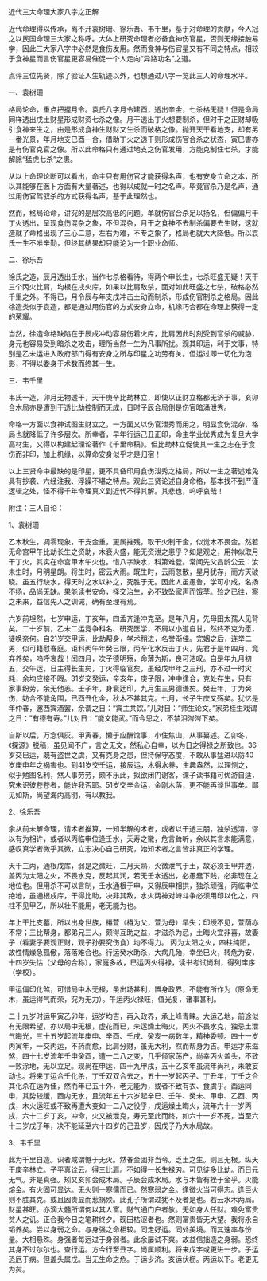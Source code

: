 近代三大命理大家八字之正解

近代命理得以传承，离不开袁树珊、徐乐吾、韦千里，基于对命理的贡献，今人冠之以民国命理三大家之称呼。大体上研究命理者必备食神伤官星，否则无缘接触易学，因此三大家八字中必然是食伤发用。然而食神与伤官星又有不同之特点，相较于食神星而言伤官星更容易催促一个人走向“异路功名”之道。

点评三位先贤，除了验证人生轨迹以外，也想通过八字一览此三人的命理水平。

一、袁树珊

格局论命，重点把握月令。袁氏八字月令建酉，透出辛金，七杀格无疑！但是命局同样透出戊土财星形成财资七杀之像。月干透出丁火想要制杀，但时干之正财却吸引食神来生之，由是形成食神生财财又生杀而破格之像。抛开天干看地支，却有另一番光景，年月地支巳酉一合，借助丁火之透干则形成伤官合杀之状态，寅巳害亦是有伤官克官之像。所以此命格只有通过地支之伤官发用，方能克制住七杀，才能解除“猛虎七杀”之患。

从以上命理论断可以看出，命主只有用伤官才能获得名声，也有安身立命之本，所以其能够在医卜方面有大量著述，也得以成就一时之名声。毕竟官杀乃是名声，通过用伤官驾驭杀的方式获得名声，基于此理然也。

然而，格局论命，讲究的是层次高低的问题。单就伤官合杀足以扬名，但偏偏月干丁火透出，呈现食伤混杂之象，不但混杂，月干之食神不去制杀偏要去生财，这就造就了命格出现了三心二意，左右为难，不专之象了，格局也就大大降低。所以袁氏一生不唯辛勤，但终其结果却只能沦为一个职业命师。

二、徐乐吾

徐氏之造，辰月透出壬水，当作七杀格看待，得两个申长生，七杀旺盛无疑！天干三个丙火比肩，均根在戌火库，如果以比肩敌杀，面对如此旺盛之七杀，破格必然千里之外。不得已，月令辰与年支戌冲击土动而制杀，形成伤官制杀之格局。因此徐造类似于袁造，都是通过用伤官的方式安身立命，机缘巧合都在命理上获得一定的荣耀。

当然，徐造命格缺陷在于辰戌冲动容易伤着火库，比肩因此时刻受到官杀的威胁，身元也容易受到暗杀之攻击，理所当然一生为凡事所扰。观其印运，利于文事，特别是乙未运进入政府部门得有安身之所与印星之功劳有关。但运过即一切化为泡影，不得以委身于术数而终其一生。

三、韦千里

韦氏一造，卯月无物透干，天干庚辛比劫林立，即使以正财立格都无济于事，亥卯合木局亦是遭到干透比劫控制而无成，日时子辰合局倒是伤官暗涌泄秀。

命格一方面以食神试图生财立之，一方面又以伤官泄秀而用之，明显食伤混杂，格局也就降低了许多层次。所幸者，早年行运己丑正印，命主学业优秀成为复旦大学高材生，又得以构建起理论著作《千里命稿》。但比劫林立促使其一生之志在于食伤而非印，加上机缘，以算命安身似乎才是归宿！

以上三贤命中最缺的是印星，更不具备印用食伤泄秀之格局，所以一生之著述难免具有抄袭、六经注我、浮躁不堪之特点。观此三贤论述自身命格，基本找不到严谨逻辑之处，怪不得千年命理真义到近代不得其解。其悲也，呜呼哀哉！

附注：三人自论：

1、袁树珊

乙木秋生，凋零现象，干支金重，更属摧残，取干火制干金，似觉木不畏金。然若无命宫甲午比劫长生之资助，木衰火盛，能无资泄之患乎？如是观之，用神似取月干丁火，其实在命宫甲木午火也。惜八字缺水，科第难登。常闻先父昌龄公云：汝未生时，月明星朗。将生时，密云大雨。既生时，云雨忽散，星月犹存，而方天破晓。虽五行缺水，得天时之水以补之，究胜于无。因此人虽愚鲁，学可小成，名扬不扬，品尚无缺。果能读书安命，择交治生，必不致坠家声而饿莩。殓之已往，察之未来，益信先人之训诫，确有至理有焉。

六岁前坦然，七岁申运，丁亥年，四孟齐逢冲克至。是年八月，先母田太孺人见背矣。二十岁前，乙未二运竞争科名、研究医学，不屑以小道自甘，然终不克为愿，徒唤奈何。自21岁交甲运，比劫帮身，学术稍进，名誉渐佳。完姻之后，连举二男，似可籍慰春庭。讵料丙午年癸已限，丙辛化水反击丁火，先君于是年四月，竟弃养矣，呜呼哀哉！闰四月，次子德明殇，命薄为斯，良可浩叹。自是年九月初五，交午运，日主得长生矣，丁火得临官矣，虽经戊申年之三刑，亦不过一时灾耗，余均应接不暇。31岁交癸运，辛亥年，庚子限，冲中逢合，克处存生，只有家事纷劳，余无他恙。壬子年，身衰迂印，九月生三男德谦矣。癸丑年，丁为癸伤，妨合不能角围，已酉丑化金，秋木不甚其克。七月，长子生庆又殇矣。犹忆是年仲春，邀西宾酒罢，余谓之日：“宾主共饮。”儿对日：“师生论文。”家弟桂生戏谓之日：”有德有寿。”儿对日：“能文能武。”而今思之，不禁泪涔涔下矣。

自斯以后，万念俱灰。甲寅春，懒于应酬馆事，小住焦山，从事纂述。乙卯冬，《探源》脱稿，虽见闻不广，言之无文，然私心自幸，以为日之得禄之所致也。36岁交巳运，既有盗世之虞，又有克身之患，但持保守态度，不敢从事猛进以防40岁庚申年之祸害也。到41岁交壬运，接辰运，木得水养，生趣盎然，以理恻之，似乎勉图名利，然人事劳劳，颇不乐此，拟欲闭门谢客，课子读书籍可优游自适，究未识彼苍苍者，能许我否耶。51岁交辛金运，金刚木落，更不能再谈世事矣。鄙见如斯，尚望海内高明，有以教我。

2、徐乐吾

余从前未解命理，请术者推算，一知半解的术者，或者以干透三朋，独杀透清，谬以有为相许，或者以丙临申位逢壬水，夭寿之徽，危言耸听，余以其言未能满意，感叹真学者微乎其微，立志决心自己研究，始知术者之言皆非真正的学理。

天干三丙，通根戌库，弱是之微旺，三月天熟，火微泄气于土，故必须壬甲并透，盖丙为太阳之火，不畏水克，反起其润，若无壬水透出，必愚蠢下贱，必非现在之地位也。但用杀不可以言制，壬水通根于申，又得辰申相拱，独杀顽强，丙临申位绝地，虽通根戌库，干得比助，决非其敌，水火两神对峙斗争必须用印以化之，四柱不见甲乙，所以壮不能用，老无能为也。

年上干比支墓，所以出身世族，椿萱（椿为父，萱为母）早失；印绶不见，萱荫亦不常；三比帮身，都弟兄三人，颇得互助之益，才滋杀为忌，土晦火宜非喜，故妻子（看妻子要观正财，观子孙要究伤食）均不得力。 丙为太阳之火，四柱纯阳，故性情燥急孤傲，落落难合也。行运癸水助杀，大病几殆，幸坐巳火，转危为安，十四岁失怙（父母的合称），家庭多故，巳运丙火得禄，读书考试尚利，得列庠序（学校）。

甲运偏印化煞，可惜局中木无根，虽出场甚利，置身政界，不能有所作为（原命无木，虽运得气而荣，究为无力）。午运丙火禄旺，值光复，诸事甚利。

二十九岁时运甲寅乙卯年，运岁均吉，再入政界，承上峰青睐。大运乙地，前途似有无限希望，亦以局中无根，虚花而已，未运燥土晦火，丙火不畏水克，独忌土泄气晦光，三十五岁起流年庚申、辛酉、壬戌、癸亥一病数年，精神委顿。四十一岁丙寅年，一交丙运，不药而愈，比肩分财，虽无大利，然而帮身为吉。申运才来滋煞，四十七岁流年壬申癸酉，遭一二八之变，几乎倾家荡产，尚幸丙火盖头，不致一败涂地，无以立足。现尚在申运，四十九甲戌，五十乙亥年虽流年尚利，未敢妄动也。将来丁运合壬化杀，丁壬双双合去之，五十一岁起丙子、丁丑年，丁壬之合其化杀在运为佳，然而年已五十外，老无能为，或者不致有衣、食虞乎。酉运同申，其势较缓，酉内无水，且流年五十六岁起辛巳、壬午、癸未、甲申、乙酉、丙戌，木火运旺或不致再遭大变如一二八之役乎，戊运燥土晦火，流年六十一岁丙戌，六十二岁丁亥，冲命，火又被泄克，寿元至此而终，如六十一岁不死，当至六十三岁戊子年，决不能延至六十四岁的己丑岁，因戊子乃大水局故。

3、韦千里

此为千里自造。识者咸谓憾于无火。然春金固非当令。乏土之生。则且无根。纵天干庚辛林立。子平真诠云。得三比肩。不如得一长生禄刃。可见徒多比劫。而日元无气。非是真强。矧又亥卯会成木局。子辰会成水局。水与木皆有挫于金乎。火能熔金。有火固可显达。无火则一寒儒而已。然寒弱之金。逢微火当可得志。逢巨火则不胜其克。或且因贵显而惹祸殃。此孔子所谓过犹不及者是也。若云水木两局。财星甚旺。亦滴大髓所谓何以其人富。财气通门户者欤。无如身人任财。难免富贵贫人之讥。正合我今日之笔耕终夕。砚田枯涩者也。然则富贵皆无大望。我将永自韬养矣。尝以身弱之命。与身强之命相较。同走好运。同处美境。而其速率与份量。大相悬殊。身强者每远过于身弱者。此余屡试不爽。故益信拙造之身弱。恐终其身不过尔尔也。查行运。方今行至丑字。尚属顺利。将来戊宇或更进一步。子运恐厄于病。但盖头属戊。当无生命之危。于运少济。亥运伏枥。丙运以下。老更无为矣。

